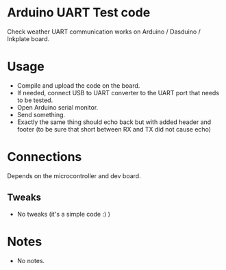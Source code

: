 # Arduino UART Test code

Check weather UART communication works on Arduino / Dasduino / Inkplate board.

# Usage
- Compile and upload the code on the board.
- If needed, connect USB to UART converter to the UART port that needs to be tested.
- Open Arduino serial monitor.
- Send something.
- Exactly the same thing should echo back but with added header and footer (to be sure that short between RX and TX did not cause echo)

# Connections
Depends on the microcontroller and dev board.

## Tweaks
- No tweaks (it's a simple code :) )

# Notes
- No notes.
